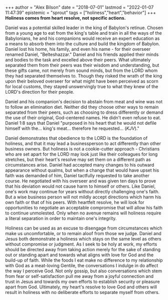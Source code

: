 +++
author = "Alex Bilson"
date = "2018-07-01"
lastmod = "2022-01-07 11:47:39"
epistemic = "sprout"
tags = ["holiness","heart","behavior"]
+++
**Holiness comes from heart resolve, not specific actions.**

Daniel was a potential skilled leader in the king of Babylon's retinue. Chosen from a young age to eat from the king's table and train in all the ways of the Babylonians, he and his companions would receive an expert education as a means to absorb them into the culture and build the kingdom of Babylon. Daniel lost his home, his family, and even his name - for their overseer renamed Daniel, "Belteshazzar." Daniel and his friends applied their minds and bodies to the task and excelled above their peers. What ultimately separated them from their peers was their wisdom and understanding, but these gifts came, not merely from sound minds, but from the LORD whom they had separated themselves to. Though they risked the wrath of the king upon their beloved overseer for what might have been perceived as scorn for local customs, they stayed unswervingly true to what they knew of the LORD's direction for their people.

Daniel and his companion's decision to abstain from meat and wine was not to follow an elimination diet. Neither did they choose other ways to remain separated from their peers, such as choosing to dress differently or demand the use of their original, God-centered names. He didn't even refuse to eat. Daniel 1:8 says that Daniel "purposed in his heart that he would not defile himself with the... king's meat... therefore he requested... (_KJV_)."

Daniel demonstrates that obedience to the LORD is the foundation of holiness, and that it may lead a businessperson to act differently than other business owners. But holiness is not a cookie-cutter approach - Christians who are set apart for the LORD may look just like their colleagues for long stretches, but their heart's resolve may set them on a different path as circumstances arise. Daniel had accepted many changes to his outward appearance without qualms, but when a change that would have upset his faith was demanded of him, Daniel tactfully requested to take another course. He negotiated with his overseer and was given ten days to prove that his deviation would not cause harm to himself or others. Like Daniel, one's work may continue for years without directly challenging one's faith. But a wise business person will not mildly accept directions which harm his own faith or that of his peers. With heartfelt resolve, he will look for opportunities to negotiate an acceptable compromise that will allow his faith to continue unmolested. Only when no avenue remains will holiness require a literal separation in order to maintain one's integrity.

Holiness can be used as an excuse to disengage from circumstances which make us uncomfortable, or to remain aloof from those we judge. Daniel and Jesus both demonstrate a holiness which stays on the same level as others without compromise or judgment. As I seek to be holy at work, my efforts should be directed away from taking action merely for the sake of standing out or standing apart and towards what aligns with love for God and the build-up of faith. While the foods I eat make no difference to my relationship with God as a meat-loving Gentile, the conversations I indulge in do affect the way I perceive God. Not only gossip, but also conversations which stem from fear or self-satisfaction pull me away from a joyful connection and trust in Jesus and towards my own efforts to establish security or pleasure apart from God. Ultimately, my heart's resolve to love God and others will result in holiness with no deliberate efforts to separate myself from others.
